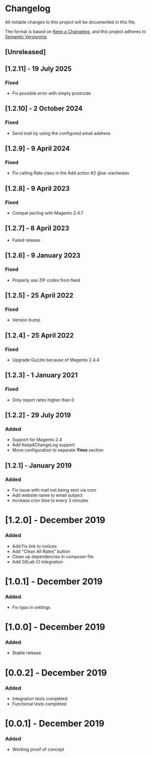 # Changelog
All notable changes to this project will be documented in this file.

The format is based on [Keep a Changelog](https://keepachangelog.com/en/1.0.0/),
and this project adheres to [Semantic Versioning](https://semver.org/spec/v2.0.0.html).

## [Unreleased]

## [1.2.11] - 19 July 2025
### Fixed
- Fix possible error with empty postcode

## [1.2.10] - 2 October 2024
### Fixed
- Send mail by using the configured email address

## [1.2.9] - 9 April 2024
### Fixed
- Fix calling Rate class in the Add action #2 @se-viacheslav

## [1.2.8] - 9 April 2023
### Fixed
- Compat psr/log with Magento 2.4.7

## [1.2.7] - 8 April 2023
- Failed release

## [1.2.6] - 9 January 2023
### Fixed
- Properly use ZIP codes from feed

## [1.2.5] - 25 April 2022
### Fixed
- Version bump

## [1.2.4] - 25 April 2022
### Fixed
- Upgrade Guzzle because of Magento 2.4.4

## [1.2.3] - 1 January 2021
### Fixed
- Only report rates higher than 0

## [1.2.2] - 29 July 2019
### Added
- Support for Magento 2.4
- Add KeepAChangeLog support
- Move configuration to separate **Yireo** section

## [1.2.1] - January 2019
### Added
- Fix issue with mail not being sent via cron
- Add website name to email subject
- Increase cron time to every 3 minutes

# [1.2.0] - December 2019
### Added
- Add Fix link to notices
- Add "Clean All Rates" button
- Clean up dependencies in composer file
- Add GitLab CI integration

# [1.0.1] - December 2019
### Added
- Fix typo in settings

# [1.0.0] - December 2019
### Added
- Stable release

# [0.0.2] - December 2019
### Added
- Integration tests completed
- Functional tests completed

# [0.0.1] - December 2019
### Added
- Working proof of concept

